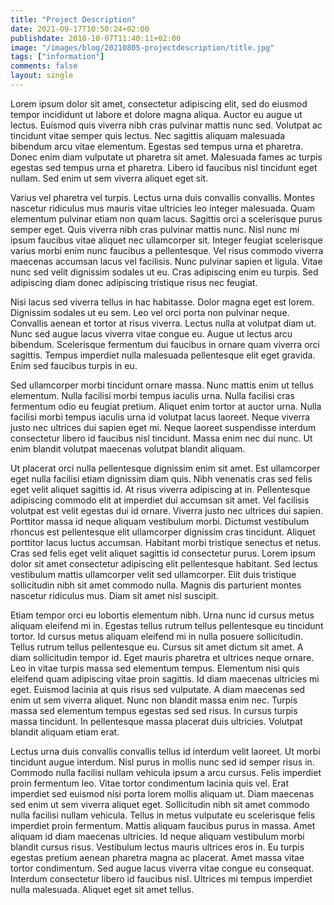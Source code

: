 ```yaml
---
title: "Project Description"
date: 2021-09-17T10:50:24+02:00
publishdate: 2018-10-07T11:40:11+02:00
image: "/images/blog/20210805-projectdescription/title.jpg"
tags: ["information"]
comments: false
layout: single
---
```


Lorem ipsum dolor sit amet, consectetur adipiscing elit, sed do eiusmod tempor incididunt ut labore et dolore magna aliqua. Auctor eu augue ut lectus. Euismod quis viverra nibh cras pulvinar mattis nunc sed. Volutpat ac tincidunt vitae semper quis lectus. Nec sagittis aliquam malesuada bibendum arcu vitae elementum. Egestas sed tempus urna et pharetra. Donec enim diam vulputate ut pharetra sit amet. Malesuada fames ac turpis egestas sed tempus urna et pharetra. Libero id faucibus nisl tincidunt eget nullam. Sed enim ut sem viverra aliquet eget sit.

Varius vel pharetra vel turpis. Lectus urna duis convallis convallis. Montes nascetur ridiculus mus mauris vitae ultricies leo integer malesuada. Quam elementum pulvinar etiam non quam lacus. Sagittis orci a scelerisque purus semper eget. Quis viverra nibh cras pulvinar mattis nunc. Nisl nunc mi ipsum faucibus vitae aliquet nec ullamcorper sit. Integer feugiat scelerisque varius morbi enim nunc faucibus a pellentesque. Vel risus commodo viverra maecenas accumsan lacus vel facilisis. Nunc pulvinar sapien et ligula. Vitae nunc sed velit dignissim sodales ut eu. Cras adipiscing enim eu turpis. Sed adipiscing diam donec adipiscing tristique risus nec feugiat.

Nisi lacus sed viverra tellus in hac habitasse. Dolor magna eget est lorem. Dignissim sodales ut eu sem. Leo vel orci porta non pulvinar neque. Convallis aenean et tortor at risus viverra. Lectus nulla at volutpat diam ut. Nunc sed augue lacus viverra vitae congue eu. Augue ut lectus arcu bibendum. Scelerisque fermentum dui faucibus in ornare quam viverra orci sagittis. Tempus imperdiet nulla malesuada pellentesque elit eget gravida. Enim sed faucibus turpis in eu.

Sed ullamcorper morbi tincidunt ornare massa. Nunc mattis enim ut tellus elementum. Nulla facilisi morbi tempus iaculis urna. Nulla facilisi cras fermentum odio eu feugiat pretium. Aliquet enim tortor at auctor urna. Nulla facilisi morbi tempus iaculis urna id volutpat lacus laoreet. Neque viverra justo nec ultrices dui sapien eget mi. Neque laoreet suspendisse interdum consectetur libero id faucibus nisl tincidunt. Massa enim nec dui nunc. Ut enim blandit volutpat maecenas volutpat blandit aliquam.

Ut placerat orci nulla pellentesque dignissim enim sit amet. Est ullamcorper eget nulla facilisi etiam dignissim diam quis. Nibh venenatis cras sed felis eget velit aliquet sagittis id. At risus viverra adipiscing at in. Pellentesque adipiscing commodo elit at imperdiet dui accumsan sit amet. Vel facilisis volutpat est velit egestas dui id ornare. Viverra justo nec ultrices dui sapien. Porttitor massa id neque aliquam vestibulum morbi. Dictumst vestibulum rhoncus est pellentesque elit ullamcorper dignissim cras tincidunt. Aliquet porttitor lacus luctus accumsan. Habitant morbi tristique senectus et netus. Cras sed felis eget velit aliquet sagittis id consectetur purus. Lorem ipsum dolor sit amet consectetur adipiscing elit pellentesque habitant. Sed lectus vestibulum mattis ullamcorper velit sed ullamcorper. Elit duis tristique sollicitudin nibh sit amet commodo nulla. Magnis dis parturient montes nascetur ridiculus mus. Diam sit amet nisl suscipit.

Etiam tempor orci eu lobortis elementum nibh. Urna nunc id cursus metus aliquam eleifend mi in. Egestas tellus rutrum tellus pellentesque eu tincidunt tortor. Id cursus metus aliquam eleifend mi in nulla posuere sollicitudin. Tellus rutrum tellus pellentesque eu. Cursus sit amet dictum sit amet. A diam sollicitudin tempor id. Eget mauris pharetra et ultrices neque ornare. Leo in vitae turpis massa sed elementum tempus. Elementum nisi quis eleifend quam adipiscing vitae proin sagittis. Id diam maecenas ultricies mi eget. Euismod lacinia at quis risus sed vulputate. A diam maecenas sed enim ut sem viverra aliquet. Nunc non blandit massa enim nec. Turpis massa sed elementum tempus egestas sed sed risus. In cursus turpis massa tincidunt. In pellentesque massa placerat duis ultricies. Volutpat blandit aliquam etiam erat.

Lectus urna duis convallis convallis tellus id interdum velit laoreet. Ut morbi tincidunt augue interdum. Nisl purus in mollis nunc sed id semper risus in. Commodo nulla facilisi nullam vehicula ipsum a arcu cursus. Felis imperdiet proin fermentum leo. Vitae tortor condimentum lacinia quis vel. Erat imperdiet sed euismod nisi porta lorem mollis aliquam ut. Diam maecenas sed enim ut sem viverra aliquet eget. Sollicitudin nibh sit amet commodo nulla facilisi nullam vehicula. Tellus in metus vulputate eu scelerisque felis imperdiet proin fermentum. Mattis aliquam faucibus purus in massa. Amet aliquam id diam maecenas ultricies. Id neque aliquam vestibulum morbi blandit cursus risus. Vestibulum lectus mauris ultrices eros in. Eu turpis egestas pretium aenean pharetra magna ac placerat. Amet massa vitae tortor condimentum. Sed augue lacus viverra vitae congue eu consequat. Interdum consectetur libero id faucibus nisl. Ultrices mi tempus imperdiet nulla malesuada. Aliquet eget sit amet tellus.